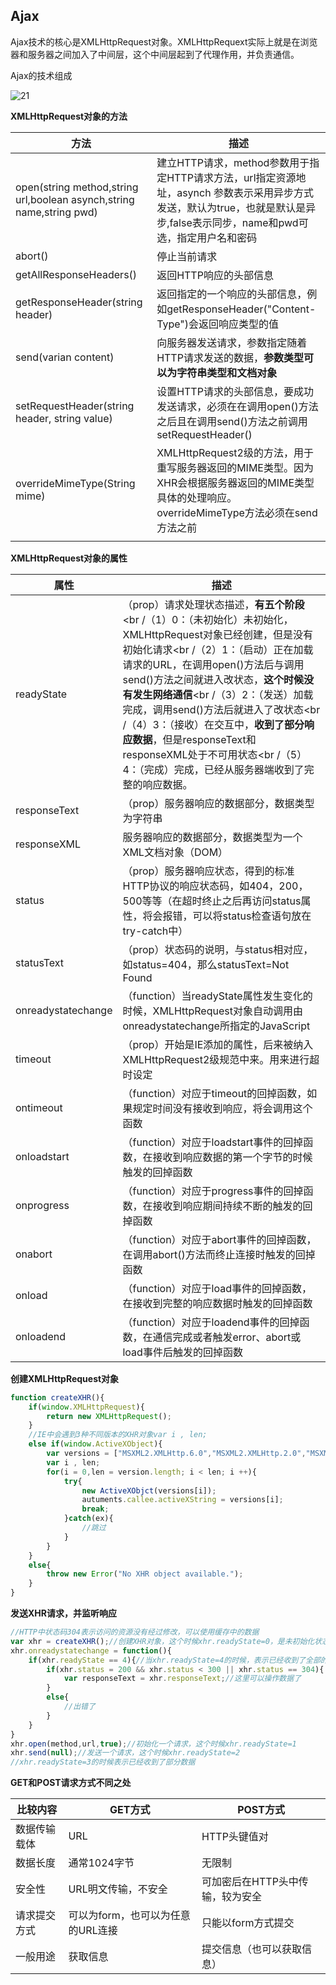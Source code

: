 ## Ajax

 Ajax技术的核心是XMLHttpRequest对象。XMLHttpRequext实际上就是在浏览器和服务器之间加入了中间层，这个中间层起到了代理作用，并负责通信。

 Ajax的技术组成

 ![21](https://github.com/LQ55/notes/blob/master/%E4%BB%93%E5%BA%93%E5%9B%BE%E5%BA%93/21.png)

 **XMLHttpRequest对象的方法**

| 方法                                                         | 描述                                                         |
| ------------------------------------------------------------ | ------------------------------------------------------------ |
| open(string method,string url,boolean asynch,string name,string pwd) | 建立HTTP请求，method参数用于指定HTTP请求方法，url指定资源地址，asynch 参数表示采用异步方式发送，默认为true，也就是默认是异步,false表示同步，name和pwd可选，指定用户名和密码 |
| abort()                                                      | 停止当前请求                                                 |
| getAllResponseHeaders()                                      | 返回HTTP响应的头部信息                                       |
| getResponseHeader(string header)                             | 返回指定的一个响应的头部信息，例如getResponseHeader("Content-Type")会返回响应类型的值 |
| send(varian content)                                         | 向服务器发送请求，参数指定随着HTTP请求发送的数据，**参数类型可以为字符串类型和文档对象** |
| setRequestHeader(string header, string value)                | 设置HTTP请求的头部信息，要成功发送请求，必须在在调用open()方法之后且在调用send()方法之前调用setRequestHeader() |
| overrideMimeType(String mime)                                | XMLHttpRequest2级的方法，用于重写服务器返回的MIME类型。因为XHR会根据服务器返回的MIME类型具体的处理响应。overrideMimeType方法必须在send方法之前 |
|                                                              |                                                              |

 **XMLHttpRequest对象的属性**

| 属性               | 描述                                                         |
| ------------------ | ------------------------------------------------------------ |
| readyState         | （prop）请求处理状态描述，**有五个阶段**<br /（1）0：（未初始化）未初始化，XMLHttpRequest对象已经创建，但是没有初始化请求<br /（2）1：（启动）正在加载请求的URL，在调用open()方法后与调用send()方法之间就进入改状态，**这个时候没有发生网络通信**<br /（3）2：（发送）加载完成，调用send()方法后就进入了改状态<br /（4）3：（接收）在交互中，**收到了部分响应数据**，但是responseText和responseXML处于不可用状态<br /（5）4：（完成）完成，已经从服务器端收到了完整的响应数据。 |
| responseText       | （prop）服务器响应的数据部分，数据类型为字符串               |
| responseXML        | 服务器响应的数据部分，数据类型为一个XML文档对象（DOM）       |
| status             | （prop）服务器响应状态，得到的标准HTTP协议的响应状态码，如404，200，500等等（在超时终止之后再访问status属性，将会报错，可以将status检查语句放在try-catch中） |
| statusText         | （prop）状态码的说明，与status相对应，如status=404，那么statusText=Not Found |
| onreadystatechange | （function）当readyState属性发生变化的时候，XMLHttpRequest对象自动调用由onreadystatechange所指定的JavaScript |
| timeout            | （prop）开始是IE添加的属性，后来被纳入XMLHttpRequest2级规范中来。用来进行超时设定 |
| ontimeout          | （function）对应于timeout的回掉函数，如果规定时间没有接收到响应，将会调用这个函数 |
| onloadstart        | （function）对应于loadstart事件的回掉函数，在接收到响应数据的第一个字节的时候触发的回掉函数 |
| onprogress         | （function）对应于progress事件的回掉函数，在接收到响应期间持续不断的触发的回掉函数 |
| onabort            | （function）对应于abort事件的回掉函数，在调用abort()方法而终止连接时触发的回掉函数 |
| onload             | （function）对应于load事件的回掉函数，在接收到完整的响应数据时触发的回掉函数 |
| onloadend          | （function）对应于loadend事件的回掉函数，在通信完成或者触发error、abort或load事件后触发的回掉函数 |

 **创建XMLHttpRequest对象**

 ```javascript
 function createXHR(){
     if(window.XMLHttpRequest){
         return new XMLHttpRequest();
     }
     //IE中会遇到3种不同版本的XHR对象var i , len;
     else if(window.ActiveXObject){
         var versions = ["MSXML2.XMLHttp.6.0","MSXML2.XMLHttp.2.0","MSXML2.XMLHttp"];
         var i , len;
         for(i = 0,len = version.length; i < len; i ++){
             try{
                 new ActiveXObjct(versions[i]);
                 autuments.callee.activeXString = versions[i];
                 break;
             }catch(ex){
                 //跳过
             }
         }
     }
     else{
         throw new Error("No XHR object available.");
     }
 }
 ```
 **发送XHR请求，并监听响应**

 ```javascript
 //HTTP中状态码304表示访问的资源没有经过修改，可以使用缓存中的数据
 var xhr = createXHR();//创建XHR对象，这个时候xhr.readyState=0，是未初始化状态
 xhr.onreadystatechange = function(){
     if(xhr.readyState == 4){//当xhr.readyState=4的时候，表示已经收到了全部的响应数据，可以在客户端使用了
         if(xhr.status = 200 && xhr.status < 300 || xhr.status == 304){
             var responseText = xhr.responseText;//这里可以操作数据了
         } 
         else{
             //出错了
         }
     }
 }
 xhr.open(method,url,true);//初始化一个请求，这个时候xhr.readyState=1
 xhr.send(null);//发送一个请求，这个时候xhr.readyState=2
 //xhr.readyState=3的时候表示已经收到了部分数据

 ```

  **GET和POST请求方式不同之处**

| 比较内容     | GET方式                           | POST方式                         |
| ------------ | --------------------------------- | -------------------------------- |
| 数据传输载体 | URL                               | HTTP头键值对                     |
| 数据长度     | 通常1024字节                      | 无限制                           |
| 安全性       | URL明文传输，不安全               | 可加密后在HTTP头中传输，较为安全 |
| 请求提交方式 | 可以为form，也可以为任意的URL连接 | 只能以form方式提交               |
| 一般用途     | 获取信息                          | 提交信息（也可以获取信息）       |

